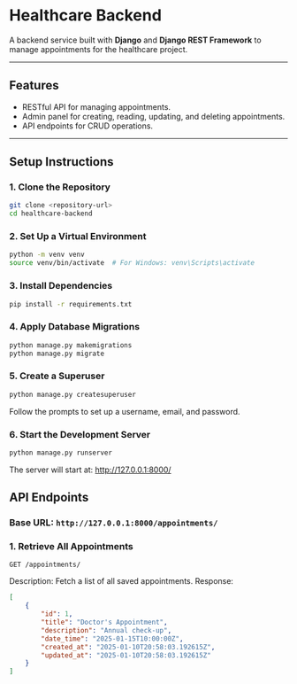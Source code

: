 # **Healthcare Backend**

A backend service built with **Django** and **Django REST Framework** to manage appointments for the healthcare project.

---

## **Features**
- RESTful API for managing appointments.
- Admin panel for creating, reading, updating, and deleting appointments.
- API endpoints for CRUD operations.

---

## **Setup Instructions**

### **1. Clone the Repository**
```bash
git clone <repository-url>
cd healthcare-backend
```

### **2. Set Up a Virtual Environment**
```bash
python -m venv venv
source venv/bin/activate  # For Windows: venv\Scripts\activate
```
### **3. Install Dependencies**
```bash
pip install -r requirements.txt
```

### **4. Apply Database Migrations**
```bash
python manage.py makemigrations
python manage.py migrate
```

### **5. Create a Superuser**
```bash
python manage.py createsuperuser
```
Follow the prompts to set up a username, email, and password.

### **6. Start the Development Server**
```bash
python manage.py runserver
```
The server will start at: http://127.0.0.1:8000/

## **API Endpoints**

### **Base URL**: `http://127.0.0.1:8000/appointments/`

### **1. Retrieve All Appointments**
```http
GET /appointments/
```
Description: Fetch a list of all saved appointments.
Response:
```json
[
    {
        "id": 1,
        "title": "Doctor's Appointment",
        "description": "Annual check-up",
        "date_time": "2025-01-15T10:00:00Z",
        "created_at": "2025-01-10T20:58:03.192615Z",
        "updated_at": "2025-01-10T20:58:03.192615Z"
    }
]
```
